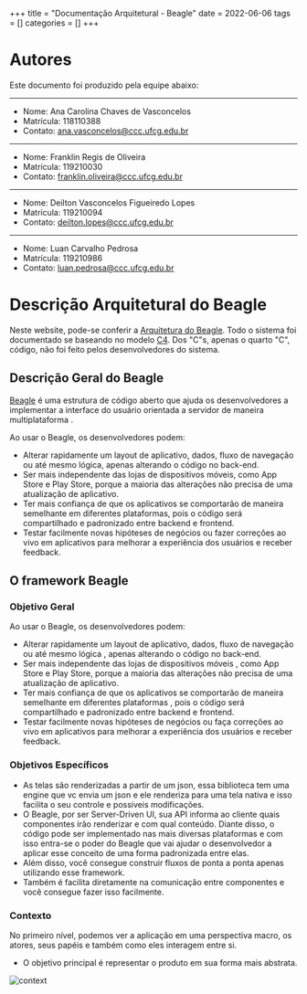 +++
title = "Documentação Arquitetural - Beagle"
date = 2022-06-06
tags = []
categories = []
+++

# Autores

Este documento foi produzido pela equipe abaixo:

---
- Nome: Ana Carolina Chaves de Vasconcelos
- Matrícula: 118110388
- Contato: ana.vasconcelos@ccc.ufcg.edu.br
---
- Nome: Franklin Regis de Oliveira
- Matrícula: 119210030
- Contato: franklin.oliveira@ccc.ufcg.edu.br
---
- Nome: Deilton Vasconcelos Figueiredo Lopes
- Matrícula: 119210094
- Contato: deilton.lopes@ccc.ufcg.edu.br
---
- Nome: Luan Carvalho Pedrosa
- Matrícula: 119210986
- Contato: luan.pedrosa@ccc.ufcg.edu.br


# Descrição Arquitetural do Beagle

Neste website, pode-se conferir a [Arquitetura do Beagle](https://docs.usebeagle.io/c4model/en/#/HOME). Todo o sistema foi documentado se baseando no modelo [C4](https://c4model.com/). Dos "C"s, apenas o quarto "C", código, não foi feito pelos desenvolvedores do sistema.


## Descrição Geral do Beagle

[Beagle](https://github.com/ZupIT/beagle-c4model/tree/v1.0.1) é uma estrutura de código aberto que ajuda os desenvolvedores a implementar a interface do usuário orientada a servidor de maneira multiplataforma .
  
Ao usar o Beagle, os desenvolvedores podem:
* Alterar rapidamente um layout de aplicativo, dados, fluxo de navegação ou até mesmo lógica, apenas alterando o código no back-end.
* Ser mais independente das lojas de dispositivos móveis, como App Store e Play Store, porque a maioria das alterações não precisa de uma atualização de aplicativo.
* Ter mais confiança de que os aplicativos se comportarão de maneira semelhante em diferentes plataformas, pois o código será compartilhado e padronizado entre backend e frontend.
* Testar facilmente novas hipóteses de negócios ou fazer correções ao vivo em aplicativos para melhorar a experiência dos usuários e receber feedback.


## O framework Beagle

### Objetivo Geral

Ao usar o Beagle, os desenvolvedores podem:

- Alterar rapidamente um layout de aplicativo, dados, fluxo de navegação ou até mesmo lógica , apenas alterando o código no back-end.
- Ser mais independente das lojas de dispositivos móveis , como App Store e Play Store, porque a maioria das alterações não precisa de uma atualização de aplicativo.
- Ter mais confiança de que os aplicativos se comportarão de maneira semelhante em diferentes plataformas , pois o código será compartilhado e padronizado entre backend e frontend.
- Testar facilmente novas hipóteses de negócios ou faça correções ao vivo em aplicativos para melhorar a experiência dos usuários e receber feedback.

### Objetivos Específicos

- As telas são renderizadas a partir de um json, essa biblioteca tem uma engine que vc envia um json e ele renderiza para uma tela nativa e isso facilita o seu controle e possiveis modificações.
- O Beagle, por ser Server-Driven UI, sua API informa ao cliente quais componentes irão renderizar e com qual conteúdo. Diante disso, o código pode ser implementado nas mais diversas plataformas e com isso entra-se o poder do Beagle que vai ajudar o desenvolvedor a aplicar esse conceito de uma forma padronizada entre elas.
- Além disso, você consegue construir fluxos de ponta a ponta apenas utilizando esse framework.
- Também é facilita diretamente na comunicação entre componentes e você consegue fazer isso facilmente.

### Contexto

No primeiro nível, podemos ver a aplicação em uma perspectiva macro, os atores, seus papéis e também como eles interagem entre si. 

- O objetivo principal é representar o produto em sua forma mais abstrata.

![context](contexto-beagle.png)





